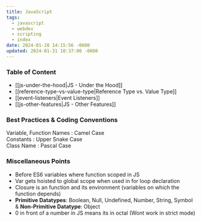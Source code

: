 ```yaml
---
title: JavaScript
tags:
  - javascript
  - webdev
  - scripting
  - index
date: 2024-01-28 14:15:56 -0600
updated: 2024-01-31 10:37:00 -0600
---
```


### Table of Content

* [[js-under-the-hood|JS - Under the Hood]]
* [[reference-type-vs-value-type|Reference Type vs. Value Type]]
* [[event-listeners|Event Listeners]]
* [[js-other-features|JS - Other Features]]

### Best Practices & Coding Conventions

Variable, Function Names : Camel Case  
Constants : Upper Snake Case  
Class Name : Pascal Case

### Miscellaneous Points

* Before ES6 variables where function scoped in JS
* Var gets hoisted to global scope when used in for loop declaration
* Closure is an function and its environment (variables on which the function depends)
* **Primitive Datatypes**: Boolean, Null, Undefined, Number, String, Symbol & **Non-Primitive Datatype**: Object
* 0 in front of a number in JS means its in octal (Wont work in strict mode)
